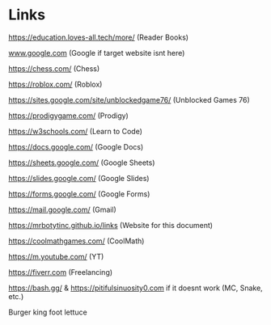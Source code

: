 # Links
https://education.loves-all.tech/more/ (Reader Books)

www.google.com (Google if target website isnt here)

https://chess.com/ (Chess)

https://roblox.com/ (Roblox)

https://sites.google.com/site/unblockedgame76/ (Unblocked Games 76)

https://prodigygame.com/ (Prodigy)

https://w3schools.com/ (Learn to Code)

https://docs.google.com/ (Google Docs)

https://sheets.google.com/ (Google Sheets)

https://slides.google.com/ (Google Slides)

https://forms.google.com/ (Google Forms)

https://mail.google.com/ (Gmail)

https://mrbotytinc.github.io/links (Website for this document)

https://coolmathgames.com/ (CoolMath)

https://m.youtube.com/ (YT)

https://fiverr.com (Freelancing)

https://bash.gg/ & https://pitifulsinuosity0.com if it doesnt work (MC, Snake, etc.)

Burger king foot lettuce
